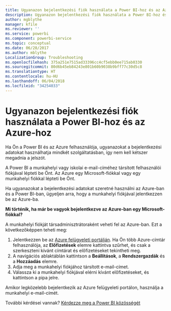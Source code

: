 ```yaml
---
title: Ugyanazon bejelentkezési fiók használata a Power BI-hoz és az Azure-hoz
description: Ugyanazon bejelentkezési fiók használata a Power BI-hoz és az Azure-hoz
author: mgblythe
manager: kfile
ms.reviewer: ''
ms.service: powerbi
ms.component: powerbi-service
ms.topic: conceptual
ms.date: 06/28/2017
ms.author: mblythe
LocalizationGroup: Troubleshooting
ms.openlocfilehash: 375a251e7515ad33396cc4cf5ebb0ee715ab0330
ms.sourcegitcommit: 80d6b45eb84243e801b60b9038b9bff77c30d5c8
ms.translationtype: HT
ms.contentlocale: hu-HU
ms.lasthandoff: 06/04/2018
ms.locfileid: "34254033"
---
```

# <a name="using-the-same-account-for-power-bi-and-azure"></a>Ugyanazon bejelentkezési fiók használata a Power BI-hoz és az Azure-hoz
Ha Ön a Power BI és az Azure felhasználója, ugyanazokat a bejelentkezési adatokat használhatja mindkét szolgáltatásban, így nem kell kétszer megadnia a jelszót.

A Power BI a munkahelyi vagy iskolai e-mail-címéhez társított felhasználói fiókjával lépteti be Önt.  Az Azure egy Microsoft-fiókkal vagy egy munkahelyi fiókkal lépteti be Önt.

Ha ugyanazokat a bejelentkezési adatokat szeretné használni az Azure-ban és a Power BI-ban, ügyeljen arra, hogy a munkahelyi fiókjával jelentkezzen be az Azure-ba.

**Mi történik, ha már be vagyok bejelentkezve az Azure-ban egy Microsoft-fiókkal?**

A munkahelyi fiókját társadminisztrátoraként veheti fel az Azure-ban.  Ezt a következőképpen teheti meg:

1. Jelentkezzen be az [Azure felügyeleti portálján](http://manage.windowsazure.com/). Ha Ön több Azure-címtár felhasználója, az **Előfizetések** elemre kattintva szűrhet, és csak a szerkeszteni kívánt címtárat és előfizetéseket tekintheti meg.
2. A navigációs ablaktáblán kattintson a **Beállítások**, a **Rendszergazdák** és a **Hozzáadás** elemre.
3. Adja meg a munkahelyi fiókjához társított e-mail-címet.
4. Válassza ki a munkahelyi fiókjával elérni kívánt előfizetéseket, és kattintson a pipa jelre.

Amikor legközelebb bejelentkezik az Azure felügyeleti portálon, használja a munkahelyi e-mail-címét.

További kérdései vannak? [Kérdezze meg a Power BI közösségét](http://community.powerbi.com/)

